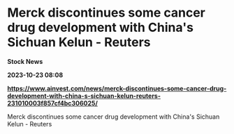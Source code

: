 # Merck discontinues some cancer drug development with China's Sichuan Kelun - Reuters
**Stock News**

**2023-10-23 08:08**

**https://www.ainvest.com/news/merck-discontinues-some-cancer-drug-development-with-china-s-sichuan-kelun-reuters-231010003f857cf4bc306025/**

Merck discontinues some cancer drug development with China's Sichuan Kelun - Reuters
